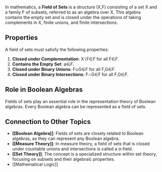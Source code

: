 In mathematics, a **Field of Sets** is a structure (X,F) consisting of a set X and a family F of subsets, referred to as an algebra over X. This algebra contains the empty set and is closed under the operations of taking complements in X, finite unions, and finite intersections.

## Properties

A field of sets must satisfy the following properties:

1. **Closed under Complementation**: X∖F∈$F$ for all F∈$F$.
2. **Contains the Empty Set**: ∅∈$F$.
3. **Closed under Binary Unions**: F∪G∈$F$ for all F,G∈$F$.
4. **Closed under Binary Intersections**: F∩G∈F for all F,G∈$F$.

## Role in Boolean Algebras

Fields of sets play an essential role in the representation theory of Boolean algebras. Every Boolean algebra can be represented as a field of sets.

## Connection to Other Topics

- **[[Boolean Algebra]]**: Fields of sets are closely related to Boolean algebras, as they can represent any Boolean algebra.
- **[[Measure Theory]]**: In measure theory, a field of sets that is closed under countable unions and intersections is called a σ-field.
- **[[Set Theory]]**: The concept is a specialized structure within set theory, focusing on subsets and their algebraic properties.
- [[Mathematical Logic]]